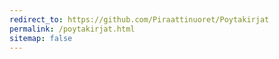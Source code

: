 ```yaml
---
redirect_to: https://github.com/Piraattinuoret/Poytakirjat
permalink: /poytakirjat.html
sitemap: false
---
```

